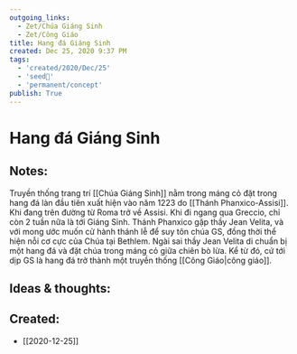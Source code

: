 ```yaml
---
outgoing_links:
  - Zet/Chúa Giáng Sinh
  - Zet/Công Giáo
title: Hang đá Giáng Sinh
created: Dec 25, 2020 9:37 PM
tags:
  - 'created/2020/Dec/25'
  - 'seed🥜'
  - 'permanent/concept'
publish: True
---
```

# Hang đá Giáng Sinh

## Notes:
Truyền thống trang trí [[Chúa Giáng Sinh]] nằm trong máng cỏ đặt trong hang đá làn đầu tiên xuất hiện vào năm 1223 do [[Thánh Phanxico-Assisi]]. Khi đang trên đường từ Roma trở về Assisi. Khi đi ngang qua Greccio, chỉ còn 2 tuần nữa là tới Giáng Sinh. Thánh Phanxico gặp thầy Jean Velita, và với mong ước muốn cử hành thánh lễ để suy tôn chúa GS, đồng thời thể hiện nỗi cơ cực của Chúa tại Bethlem. Ngài sai thầy Jean Velita di chuẩn bị một hang đá và đặt chúa trong máng cỏ giữa chiên bò lừa. Kể từ đó, cứ tới dịp GS là hang đá trở thành một truyền thống [[Công Giáo|công giáo]].

## Ideas & thoughts:


## Created:
- [[2020-12-25]]
